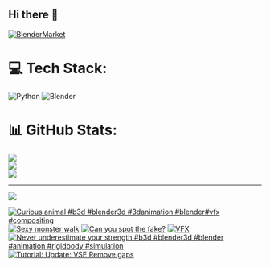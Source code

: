 ## Hi there 👋

<!--
**luckychris/luckychris** is a ✨ _special_ ✨ repository because its `README.md` (this file) appears on your GitHub profile.

Here are some ideas to get you started:

- 🔭 I’m currently working on ...
- 🌱 I’m currently learning ...
- 👯 I’m looking to collaborate on ...
- 🤔 I’m looking for help with ...
- 💬 Ask me about ...
- 📫 How to reach me: https://www.instagram.com/blender.fun/
- 😄 Pronouns: ...
- ⚡ Fun fact: ...
-->


[![BlenderMarket](https://assets.superhivemarket.com/site_assets/blendermarketlogo.png)](https://blendermarket.com/creators/blenderfun)

# 💻 Tech Stack:
![Python](https://img.shields.io/badge/python-3670A0?style=for-the-badge&logo=python&logoColor=ffdd54) ![Blender](https://img.shields.io/badge/blender-%23F5792A.svg?style=for-the-badge&logo=blender&logoColor=white)
# 📊 GitHub Stats:
![](https://github-readme-stats.vercel.app/api?username=luckychris&theme=great-gatsby&hide_border=false&include_all_commits=false&count_private=false)<br/>
![](https://github-readme-streak-stats.herokuapp.com/?user=luckychris&theme=great-gatsby&hide_border=false)<br/>
![](https://github-readme-stats.vercel.app/api/top-langs/?username=luckychris&theme=great-gatsby&hide_border=false&include_all_commits=false&count_private=false&layout=compact)

---
[![](https://visitcount.itsvg.in/api?id=luckychris&icon=0&color=0)](https://visitcount.itsvg.in)

<!-- Proudly created with GPRM ( https://gprm.itsvg.in ) -->

<!-- BEGIN YOUTUBE-CARDS -->
[![Curious animal #b3d #blender3d #3danimation #blender#vfx #compositing](https://ytcards.demolab.com/?id=k8YXFD-rQtw&title=Curious+animal+%23b3d+%23blender3d+%233danimation+%23blender%23vfx+%23compositing&lang=en&timestamp=1744724926&background_color=%230d1117&title_color=%23ffffff&stats_color=%23dedede&max_title_lines=1&width=250&border_radius=5 "Curious animal #b3d #blender3d #3danimation #blender#vfx #compositing")](https://www.youtube.com/watch?v=k8YXFD-rQtw)
[![Sexy monster walk](https://ytcards.demolab.com/?id=tXzztnLZvoY&title=Sexy+monster+walk&lang=en&timestamp=1744714261&background_color=%230d1117&title_color=%23ffffff&stats_color=%23dedede&max_title_lines=1&width=250&border_radius=5 "Sexy monster walk")](https://www.youtube.com/watch?v=tXzztnLZvoY)
[![Can you spot the fake?](https://ytcards.demolab.com/?id=O2Ys0leLTos&title=Can+you+spot+the+fake%3F&lang=en&timestamp=1744703752&background_color=%230d1117&title_color=%23ffffff&stats_color=%23dedede&max_title_lines=1&width=250&border_radius=5 "Can you spot the fake?")](https://www.youtube.com/watch?v=O2Ys0leLTos)
[![VFX](https://ytcards.demolab.com/?id=IRuvbpda1cE&title=VFX&lang=en&timestamp=1744648869&background_color=%230d1117&title_color=%23ffffff&stats_color=%23dedede&max_title_lines=1&width=250&border_radius=5 "VFX")](https://www.youtube.com/watch?v=IRuvbpda1cE)
[![Never underestimate your strength  #b3d #blender3d #blender #animation #rigidbody #simulation](https://ytcards.demolab.com/?id=h01QwIYq5OU&title=Never+underestimate+your+strength++%23b3d+%23blender3d+%23blender+%23animation+%23rigidbody+%23simulation&lang=en&timestamp=1744527001&background_color=%230d1117&title_color=%23ffffff&stats_color=%23dedede&max_title_lines=1&width=250&border_radius=5 "Never underestimate your strength  #b3d #blender3d #blender #animation #rigidbody #simulation")](https://www.youtube.com/watch?v=h01QwIYq5OU)
[![Tutorial: Update: VSE Remove gaps](https://ytcards.demolab.com/?id=Mwg82aDwMjU&title=Tutorial%3A+Update%3A+VSE+Remove+gaps&lang=en&timestamp=1744469152&background_color=%230d1117&title_color=%23ffffff&stats_color=%23dedede&max_title_lines=1&width=250&border_radius=5 "Tutorial: Update: VSE Remove gaps")](https://www.youtube.com/watch?v=Mwg82aDwMjU)
<!-- END YOUTUBE-CARDS -->

